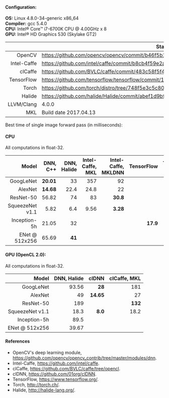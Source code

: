 #### Configuration:

 **OS:** Linux 4.8.0-34-generic x86_64  
 **Compiler:** gcc 5.4.0  
 **CPU:** Intel&reg; Core&trade; i7-6700K CPU @ 4.00GHz x 8  
 **GPU:** Intel&reg; HD Graphics 530 (Skylake GT2)

|            | State                                                                                   |
|-----------:|-----------------------------------------------------------------------------------------|
|     OpenCV | https://github.com/opencv/opencv/commit/b46f5b1b386663ea2df9ec70f65d1668cbf154d1        |
|Intel-Caffe | https://github.com/intel/caffe/commit/b8cb4f59e2ada03b1f9209e768cb03af763068a3          |
|    clCaffe | https://github.com/BVLC/caffe/commit/483c58f5f46b5959dc0a978882843713daae18f6           |
| TensorFlow | https://github.com/tensorflow/tensorflow/commit/1ec6ed51182adf8f1b03a3188c16cd8a45ca6c85|
|      Torch | https://github.com/torch/distro/tree/748f5e3c5c804eebf5715c0b47b1519d60ef4409           |
|     Halide | https://github.com/halide/Halide/commit/abef1d9bf6cb3f866393fa4c5f48726f728285ee        |
| LLVM/Clang | 4.0.0                                                                                   |
|        MKL | Build date 2017.04.13                                                                   |

Best time of single image forward pass (in milliseconds):

#### CPU
All computations in float-32.

| Model | DNN, C++ | DNN, Halide | Intel-Caffe, MKL | Intel-Caffe, MKLDNN | TensorFlow | Torch, MKL |
|----------------:|---------------:|------------:|------------:|-----------------:|----:|-----------:|
|       GoogLeNet | **20.01** |      33 |      357 |       92 |          |            |
|         AlexNet | **14.68** |    22.4 |     24.8 |       22 |          |            |
|       ResNet-50 |     56.82 |      74 |       83 | **30.8** |          |            |
| SqueezeNet v1.1 |      5.82 |     6.4 |     9.56 | **3.28** |          |            |
|    Inception-5h |     21.05 |      32 |          |          | **17.9** |            |
|  ENet @ 512x256 |     65.69 |  **41** |          |          |          |        240 |

#### GPU (OpenCL 2.0): 
All computations in float-32.

|           Model | DNN, Halide|     clDNN | clCaffe, MKL |
|----------------:|------------:|----------:|-------------:|
|       GoogLeNet |  93.56 |    **28** |          181 |
|         AlexNet |     49 | **14.65** |           27 |
|       ResNet-50 |    189 |           |      **132** |
| SqueezeNet v1.1 |   18.3 |   **8.0** |         18.2 |
|    Inception-5h |   89.5 |           |              |
|  ENet @ 512x256 |  39.67 |           |              |

#### References
* OpenCV's deep learning module, https://github.com/opencv/opencv_contrib/tree/master/modules/dnn.
* Intel-Caffe, https://github.com/intel/caffe.
* clCaffe, https://github.com/BVLC/caffe/tree/opencl.
* clDNN, https://github.com/01org/clDNN.
* TensorFlow, https://www.tensorflow.org/.
* Torch, http://torch.ch/.
* Halide, http://halide-lang.org/.
